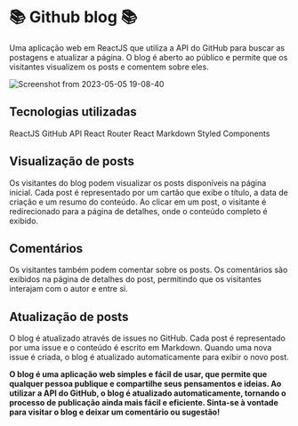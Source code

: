 #  📚 Github blog  📚
 Uma aplicação web em ReactJS que utiliza a API do GitHub para buscar as postagens e atualizar a página. O blog é aberto ao público e permite que os visitantes visualizem os posts e comentem sobre eles.
 
 ![Screenshot from 2023-05-05 19-08-40](https://user-images.githubusercontent.com/99200113/236587358-dd66faa2-d49e-489b-a6bb-eda3b19f27df.png)


## Tecnologias utilizadas
ReactJS
GitHub API
React Router
React Markdown
Styled Components


## Visualização de posts
Os visitantes do blog podem visualizar os posts disponíveis na página inicial. Cada post é representado por um cartão que exibe o título, a data de criação e um resumo do conteúdo. Ao clicar em um post, o visitante é redirecionado para a página de detalhes, onde o conteúdo completo é exibido.

## Comentários
Os visitantes também podem comentar sobre os posts. Os comentários são exibidos na página de detalhes do post, permitindo que os visitantes interajam com o autor e entre si.

## Atualização de posts
O blog é atualizado através de issues no GitHub. Cada post é representado por uma issue e o conteúdo é escrito em Markdown. Quando uma nova issue é criada, o blog é atualizado automaticamente para exibir o novo post.

**O blog é uma aplicação web simples e fácil de usar, que permite que qualquer pessoa publique e compartilhe seus pensamentos e ideias. Ao utilizar a API do GitHub, o blog é atualizado automaticamente, tornando o processo de publicação ainda mais fácil e eficiente. Sinta-se à vontade para visitar o blog e deixar um comentário ou sugestão!**
